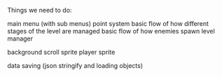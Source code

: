 Things we need to do:


main menu (with sub menus)
point system
basic flow of how different stages of the level are managed
basic flow of how enemies spawn
level manager

background scroll sprite
player sprite

data saving (json stringify and loading objects)
